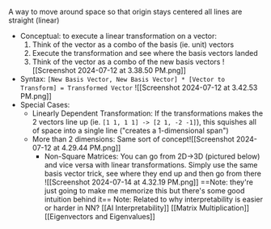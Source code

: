 A way to move around space so that origin stays centered all lines are straight (linear)
- Conceptual: to execute a linear transformation on a vector:
	1. Think of the vector as a combo of the basis (ie. unit) vectors 
	2. Execute the transformation and see where the basis vectors landed
	3. Think of the vector as a combo of the new basis vectors ![[Screenshot 2024-07-12 at 3.38.50 PM.png]]
- Syntax: `[New Basis Vector, New Basis Vector] * [Vector to Transform] = Transformed Vector` ![[Screenshot 2024-07-12 at 3.42.53 PM.png]]
- Special Cases: 
	- Linearly Dependent Transformation: If the transformations makes the 2 vectors line up (ie. `[1 1, 1 1] -> [2 1, -2 -1]`), this squishes all of space into a single line ("creates a 1-dimensional span")
	- More than 2 dimensions: Same sort of concept![[Screenshot 2024-07-12 at 4.29.44 PM.png]]
		- Non-Square Matrices: You can go from 2D->3D (pictured below) and vice versa with linear transformations. Simply use the same basis vector trick, see where they end up and then go from there ![[Screenshot 2024-07-14 at 4.32.19 PM.png]]
==Note: they're just going to make me memorize this but there's some good intuition behind it==
Note: Related to why interpretability is easier or harder in NN? [[AI Interpretability]]
[[Matrix Multiplication]]
[[Eigenvectors and Eigenvalues]]
